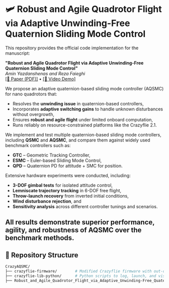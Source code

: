 # 🛩️ Robust and Agile Quadrotor Flight via Adaptive Unwinding-Free Quaternion Sliding Mode Control

This repository provides the official code implementation for the manuscript:

**"Robust and Agile Quadrotor Flight via Adaptive Unwinding-Free Quaternion Sliding Mode Control"**  
*Amin Yazdanshenas and Reza Faieghi*  
[[📄 Paper (PDF)]](./Robust_and_Agile_Quadrotor_Flight_via_Adaptive_Unwinding-Free_Quaternion_Sliding_Mode_Control.pdf) • [[🎥 Video Demo]](https://youtu.be/yhFYXKonTRk)

We propose an adaptive quaternion-based sliding mode controller (AQSMC) for nano quadrotors that:
- Resolves the **unwinding issue** in quaternion-based controllers,
- Incorporates **adaptive switching gains** to handle unknown disturbances without overgrowth,
- Ensures **robust and agile flight** under limited onboard computation,
- Runs reliably on resource-constrained platforms like the Crazyflie 2.1.

We implement and test multiple quaternion-based sliding mode controllers, including **QSMC** and **AQSMC**, and compare them against widely used benchmark controllers such as:
- **GTC** – Geometric Tracking Controller,
- **ESMC** – Euler-based Sliding Mode Control,
- **QPD** – Quaternion PD for attitude + SMC for position.

Extensive hardware experiments were conducted, including:
- **3-DOF gimbal tests** for isolated attitude control,
- **Lemniscate trajectory tracking** in 6-DOF free flight,
- **Throw-launch recovery** from inverted initial conditions,
- **Wind disturbance rejection**, and
- **Sensitivity analysis** across different controller tunings and scenarios.

All results demonstrate superior performance, agility, and robustness of AQSMC over the benchmark methods.
---

## 📁 Repository Structure

```bash
CrazyAQSMC/
├── crazyflie-firmware/        # Modified Crazyflie firmware with out-of-tree controllers
├── crazyflie-lib-python/      # Python scripts to log, launch, and visualize experiments
├── Robust_and_Agile_Quadrotor_Flight_via_Adaptive_Unwinding-Free_Quaternion_Sliding_Mode_Control.pdf   # Paper PDF
